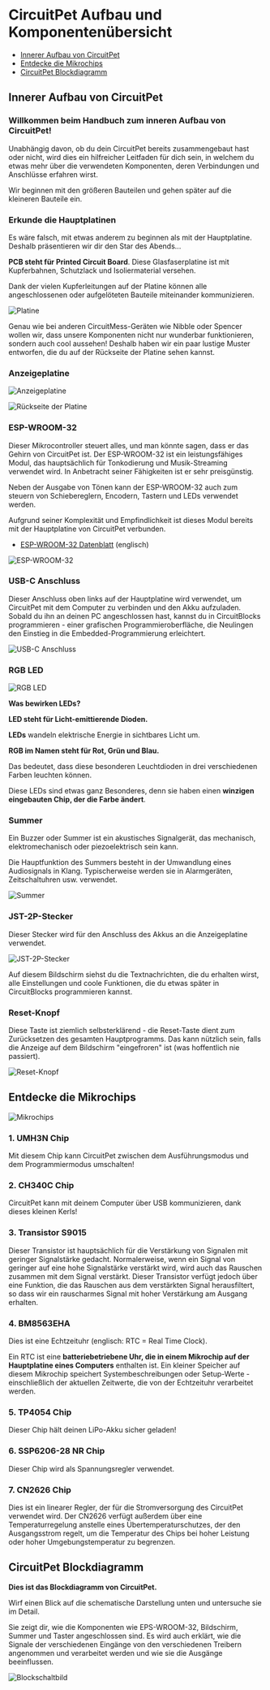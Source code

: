 # CircuitPet Aufbau und Komponentenübersicht

* [Innerer Aufbau von CircuitPet](#innerer-aufbau-von-circuitpet)
* [Entdecke die Mikrochips](#entdecke-die-mikrochips)
* [CircuitPet Blockdiagramm](#circuitpet-blockdiagramm)

## Innerer Aufbau von CircuitPet

### Willkommen beim Handbuch zum inneren Aufbau von CircuitPet!

Unabhängig davon, ob du dein CircuitPet bereits zusammengebaut hast oder nicht, wird dies ein hilfreicher Leitfaden für dich sein, in welchem du etwas mehr über die verwendeten Komponenten, deren Verbindungen und Anschlüsse erfahren wirst.

Wir beginnen mit den größeren Bauteilen und gehen später auf die kleineren Bauteile ein.

### Erkunde die Hauptplatinen

Es wäre falsch, mit etwas anderem zu beginnen als mit der Hauptplatine. Deshalb präsentieren wir dir den Star des Abends...

**PCB steht für Printed Circuit Board**. Diese Glasfaserplatine ist mit Kupferbahnen, Schutzlack und Isoliermaterial versehen.  

Dank der vielen Kupferleitungen auf der Platine können alle angeschlossenen oder aufgelöteten Bauteile miteinander kommunizieren.

![Platine](images/board.jpg)

Genau wie bei anderen CircuitMess-Geräten wie Nibble oder Spencer wollen wir, dass unsere Komponenten nicht nur wunderbar funktionieren, sondern auch cool aussehen! Deshalb haben wir ein paar lustige Muster entworfen, die du auf der Rückseite der Platine sehen kannst.

### Anzeigeplatine

![Anzeigeplatine](images/display.jpg)

![Rückseite der Platine](images/board2.jpg)

### ESP-WROOM-32

Dieser Mikrocontroller steuert alles, und man könnte sagen, dass er das Gehirn von CircuitPet ist. Der ESP-WROOM-32 ist ein leistungsfähiges Modul, das hauptsächlich für Tonkodierung und Musik-Streaming verwendet wird. In Anbetracht seiner Fähigkeiten ist er sehr preisgünstig.

Neben der Ausgabe von Tönen kann der ESP-WROOM-32 auch zum steuern von Schiebereglern, Encodern, Tastern und LEDs verwendet werden.

Aufgrund seiner Komplexität und Empfindlichkeit ist dieses Modul bereits mit der Hauptplatine von CircuitPet verbunden.

* [ESP-WROOM-32 Datenblatt](https://www.espressif.com/sites/default/files/documentation/esp32-wroom-32_datasheet_en.pdf) (englisch)

![ESP-WROOM-32](images/esp.jpg)

### USB-C Anschluss

Dieser Anschluss oben links auf der Hauptplatine wird verwendet, um CircuitPet mit dem Computer zu verbinden und den Akku aufzuladen. Sobald du ihn an deinen PC angeschlossen hast, kannst du in CircuitBlocks programmieren - einer grafischen Programmieroberfläche, die Neulingen den Einstieg in die Embedded-Programmierung erleichtert.

![USB-C Anschluss](images/usb.jpg)

### RGB LED

![RGB LED](images/led.jpg)

**Was bewirken LEDs?**

**LED steht für Licht-emittierende Dioden.**

**LEDs** wandeln elektrische Energie in sichtbares Licht um.

**RGB im Namen steht für Rot, Grün und Blau.**

Das bedeutet, dass diese besonderen Leuchtdioden in drei verschiedenen Farben leuchten können.

Diese LEDs sind etwas ganz Besonderes, denn sie haben einen **winzigen eingebauten Chip, der die Farbe ändert**.

### Summer

Ein Buzzer oder Summer ist ein akustisches Signalgerät, das mechanisch, elektromechanisch oder piezoelektrisch sein kann.

Die Hauptfunktion des Summers besteht in der Umwandlung eines Audiosignals in Klang. Typischerweise werden sie in Alarmgeräten, Zeitschaltuhren usw. verwendet.

![Summer](images/buzzer.jpg)

### JST-2P-Stecker

Dieser Stecker wird für den Anschluss des Akkus an die Anzeigeplatine verwendet.

![JST-2P-Stecker](images/jst.jpg)

Auf diesem Bildschirm siehst du die Textnachrichten, die du erhalten wirst, alle Einstellungen und coole Funktionen, die du etwas später in CircuitBlocks programmieren kannst.

### Reset-Knopf

Diese Taste ist ziemlich selbsterklärend - die Reset-Taste dient zum Zurücksetzen des gesamten Hauptprogramms. Das kann nützlich sein, falls die Anzeige auf dem Bildschirm "eingefroren" ist (was hoffentlich nie passiert).

![Reset-Knopf](images/reset.jpg)

## Entdecke die Mikrochips

![Mikrochips](images/chips.jpg)

### 1. UMH3N Chip

Mit diesem Chip kann CircuitPet zwischen dem Ausführungsmodus und dem Programmiermodus umschalten!

### 2. CH340C Chip

CircuitPet kann mit deinem Computer über USB kommunizieren, dank dieses kleinen Kerls!

### 3. Transistor S9015

Dieser Transistor ist hauptsächlich für die Verstärkung von Signalen mit geringer Signalstärke gedacht. Normalerweise, wenn ein Signal von geringer auf eine hohe Signalstärke verstärkt wird, wird auch das Rauschen zusammen mit dem Signal verstärkt. Dieser Transistor verfügt jedoch über eine Funktion, die das Rauschen aus dem verstärkten Signal herausfiltert, so dass wir ein rauscharmes Signal mit hoher Verstärkung am Ausgang erhalten.

### 4. BM8563EHA

Dies ist eine Echtzeituhr (englisch: RTC = Real Time Clock).

Ein RTC ist eine **batteriebetriebene Uhr, die in einem Mikrochip auf der Hauptplatine eines Computers** enthalten ist. Ein kleiner Speicher auf diesem Mikrochip speichert Systembeschreibungen oder Setup-Werte - einschließlich der aktuellen Zeitwerte, die von der Echtzeituhr verarbeitet werden.

### 5. TP4054 Chip

Dieser Chip hält deinen LiPo-Akku sicher geladen!

### 6. SSP6206-28 NR Chip

Dieser Chip wird als Spannungsregler verwendet.

### 7. CN2626 Chip

Dies ist ein linearer Regler, der für die Stromversorgung des CircuitPet verwendet wird. Der CN2626 verfügt außerdem über eine Temperaturregelung anstelle eines Übertemperaturschutzes, der den Ausgangsstrom regelt, um die Temperatur des Chips bei hoher Leistung oder hoher Umgebungstemperatur zu begrenzen.

## CircuitPet Blockdiagramm

**Dies ist das Blockdiagramm von CircuitPet.**

Wirf einen Blick auf die schematische Darstellung unten und untersuche sie im Detail.

Sie zeigt dir, wie die Komponenten wie EPS-WROOM-32, Bildschirm, Summer und Taster angeschlossen sind. Es wird auch erklärt, wie die Signale der verschiedenen Eingänge von den verschiedenen Treibern angenommen und verarbeitet werden und wie sie die Ausgänge beeinflussen.

![Blockschaltbild](images/block.jpg)
